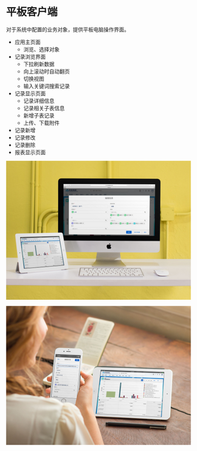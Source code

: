 平板客户端
===

对于系统中配置的业务对象，提供平板电脑操作界面。
- 应用主页面
  - 浏览、选择对象
- 记录浏览界面
  - 下拉刷新数据
  - 向上滚动时自动翻页
  - 切换视图
  - 输入关键词搜索记录
- 记录显示页面
  - 记录详细信息
  - 记录相关子表信息
  - 新增子表记录
  - 上传、下载附件
- 记录新增
- 记录修改
- 记录删除
- 报表显示页面

![电脑、手机界面展示](assets/mac_ipad_report.jpg)

![电脑、手机编辑记录界面展示](assets/ipad_iphone_edit.jpg)